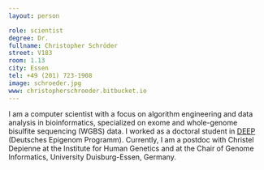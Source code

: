 ```yaml
---
layout: person

role: scientist
degree: Dr.
fullname: Christopher Schröder
street: V183
room: 1.13
city: Essen
tel: +49 (201) 723-1908
image: schroeder.jpg
www: christopherschroeder.bitbucket.io
---
```


I am a computer scientist with a focus on algorithm engineering and data analysis in bioinformatics, specialized on exome and whole-genome bisulfite sequencing (WGBS) data.
I worked as a doctoral student in <a href="http://www.deutsches-epigenom-programm.de" target="_blank">DEEP</a> (Deutsches Epigenom Programm).
Currently, I am a postdoc with Christel Depienne at the Institute for Human Genetics and at the Chair of Genome Informatics, University Duisburg-Essen, Germany.
